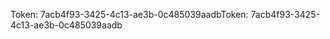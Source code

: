 <span data-ttu-id="26c9c-101">Token: 7acb4f93-3425-4c13-ae3b-0c485039aadb</span><span class="sxs-lookup"><span data-stu-id="26c9c-101">Token: 7acb4f93-3425-4c13-ae3b-0c485039aadb</span></span>